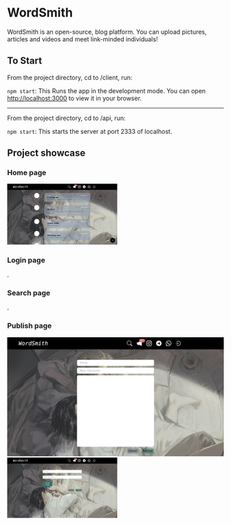 # WordSmith
WordSmith is an open-source, blog platform.
You can upload pictures, articles and videos and meet link-minded individuals!

## To Start

From the project directory, cd to /client, run:

`npm start`: This Runs the app in the development mode. You can open [http://localhost:3000](http://localhost:3000/) to view it in your browser.

------

From the project directory, cd to /api, run:

`npm start`: This starts the server at port 2333 of localhost.

## Project showcase

### Home page

<img src="docs/images/homePage.png" style="zoom:25%;" />

### Login page

<img src="docs/images/login.png" style="zoom:25%;" />

### Search page

<img src="docs/images/searchPage.png" style="zoom:25%;" />

### Publish page

<img src="docs/images/publish_text.png" alt="publish_text" style="zoom:50%;" />

<img src="docs/images/publish_image.png" style="zoom:25%;" />